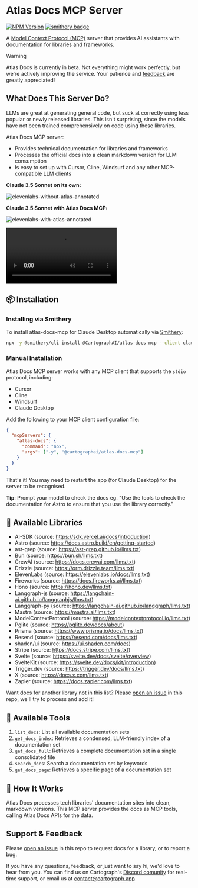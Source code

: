 # Atlas Docs MCP Server

[![NPM Version](https://img.shields.io/npm/v/%40cartographai%2Fatlas-docs-mcp)](https://www.npmjs.com/package/@cartographai/atlas-docs-mcp)
[![smithery badge](https://smithery.ai/badge/@CartographAI/atlas-docs-mcp)](https://smithery.ai/server/@CartographAI/atlas-docs-mcp)

A [Model Context Protocol (MCP)](https://modelcontextprotocol.io/introduction) server that provides AI assistants with documentation for libraries and frameworks.

> [!WARNING]
> Atlas Docs is currently in beta. Not everything might work perfectly, but we're actively improving the service. Your patience and [feedback](#support--feedback) are greatly appreciated!

## What Does This Server Do?

LLMs are great at generating general code, but suck at correctly using less popular or newly released libraries. This isn't surprising, since the models have not been trained comprehensively on code using these libraries.

Atlas Docs MCP server:

- Provides technical documentation for libraries and frameworks
- Processes the official docs into a clean markdown version for LLM consumption
- Is easy to set up with Cursor, Cline, Windsurf and any other MCP-compatible LLM clients

**Claude 3.5 Sonnet on its own:**

![elevenlabs-without-atlas-annotated](https://github.com/user-attachments/assets/78b8309c-0f86-4b20-93d7-2116419f75fd)

**Claude 3.5 Sonnet with Atlas Docs MCP:**

![elevenlabs-with-atlas-annotated](https://github.com/user-attachments/assets/258c5126-242f-43d1-8e78-ea655f44d76a)

<video src="https://github.com/user-attachments/assets/5fb1f3f2-18db-4ba4-8f47-da3892af22ee"></video>

## 📦 Installation

### Installing via Smithery

To install atlas-docs-mcp for Claude Desktop automatically via [Smithery](https://smithery.ai/server/@CartographAI/atlas-docs-mcp):

```bash
npx -y @smithery/cli install @CartographAI/atlas-docs-mcp --client claude
```

### Manual Installation
Atlas Docs MCP server works with any MCP client that supports the `stdio` protocol, including:

- Cursor
- Cline
- Windsurf
- Claude Desktop

Add the following to your MCP client configuration file:

```json
{
  "mcpServers": {
    "atlas-docs": {
      "command": "npx",
      "args": ["-y", "@cartographai/atlas-docs-mcp"]
    }
  }
}
```

That's it! You may need to restart the app (for Claude Desktop) for the server to be recognised.

**Tip**: Prompt your model to check the docs eg. "Use the tools to check the documentation for Astro to ensure that you use the library correctly."

## 📒 Available Libraries

- AI-SDK (source: https://sdk.vercel.ai/docs/introduction)
- Astro (source: https://docs.astro.build/en/getting-started)
- ast-grep (source: https://ast-grep.github.io/llms.txt)
- Bun (source: https://bun.sh/llms.txt)
- CrewAI (source: https://docs.crewai.com/llms.txt)
- Drizzle (source: https://orm.drizzle.team/llms.txt)
- ElevenLabs (source: https://elevenlabs.io/docs/llms.txt)
- Fireworks (source: https://docs.fireworks.ai/llms.txt)
- Hono (source: https://hono.dev/llms.txt)
- Langgraph-js (source: https://langchain-ai.github.io/langgraphjs/llms.txt)
- Langgraph-py (source: https://langchain-ai.github.io/langgraph/llms.txt)
- Mastra (source: https://mastra.ai/llms.txt)
- ModelContextProtocol (source: https://modelcontextprotocol.io/llms.txt)
- Pglite (source: https://pglite.dev/docs/about)
- Prisma (source: https://www.prisma.io/docs/llms.txt)
- Resend (source: https://resend.com/docs/llms.txt)
- shadcn/ui (source: https://ui.shadcn.com/docs)
- Stripe (source: https://docs.stripe.com/llms.txt)
- Svelte (source: https://svelte.dev/docs/svelte/overview)
- SvelteKit (source: https://svelte.dev/docs/kit/introduction)
- Trigger.dev (source: https://trigger.dev/docs/llms.txt)
- X (source: https://docs.x.com/llms.txt)
- Zapier (source: https://docs.zapier.com/llms.txt)

Want docs for another library not in this list? Please [open an issue](https://github.com/CartographAI/atlas/issues/new) in this repo, we'll try to process and add it!

## 🔨 Available Tools

1. `list_docs`: List all available documentation sets
2. `get_docs_index`: Retrieves a condensed, LLM-friendly index of a documentation set
3. `get_docs_full`: Retrieves a complete documentation set in a single consolidated file
4. `search_docs`: Search a documentation set by keywords
5. `get_docs_page`: Retrieves a specific page of a documentation set

## 💭 How It Works

Atlas Docs processes tech libraries' documentation sites into clean, markdown versions. This MCP server provides the docs as MCP tools, calling Atlas Docs APIs for the data.

## Support & Feedback

Please [open an issue](https://github.com/CartographAI/atlas/issues/new) in this repo to request docs for a library, or to report a bug.

If you have any questions, feedback, or just want to say hi, we'd love to hear from you. You can find us on Cartograph's [Discord comunity](https://discord.gg/MsBA7U7hH5) for real-time support, or email us at [contact@cartograph.app](mailto:contact@cartograph.app)
